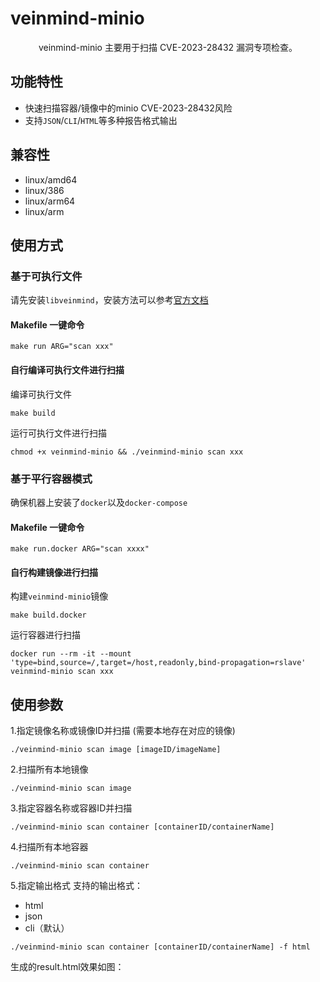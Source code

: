 # veinmind-minio  

<p align="center">
veinmind-minio  主要用于扫描 CVE-2023-28432 漏洞专项检查。
</p>

## 功能特性

- 快速扫描容器/镜像中的minio CVE-2023-28432风险
- 支持`JSON`/`CLI`/`HTML`等多种报告格式输出

## 兼容性

- linux/amd64
- linux/386
- linux/arm64
- linux/arm

## 使用方式

### 基于可执行文件

请先安装`libveinmind`，安装方法可以参考[官方文档](https://github.com/chaitin/libveinmind)
#### Makefile 一键命令

```
make run ARG="scan xxx"
```
#### 自行编译可执行文件进行扫描

编译可执行文件
```
make build
```
运行可执行文件进行扫描
```
chmod +x veinmind-minio && ./veinmind-minio scan xxx 
```
### 基于平行容器模式
确保机器上安装了`docker`以及`docker-compose`
#### Makefile 一键命令
```
make run.docker ARG="scan xxxx"
```
#### 自行构建镜像进行扫描
构建`veinmind-minio`镜像
```
make build.docker
```
运行容器进行扫描
```
docker run --rm -it --mount 'type=bind,source=/,target=/host,readonly,bind-propagation=rslave' veinmind-minio scan xxx
```

## 使用参数

1.指定镜像名称或镜像ID并扫描 (需要本地存在对应的镜像)

```
./veinmind-minio scan image [imageID/imageName]
```

2.扫描所有本地镜像

```
./veinmind-minio scan image
```

3.指定容器名称或容器ID并扫描

```
./veinmind-minio scan container [containerID/containerName]
```

4.扫描所有本地容器

```
./veinmind-minio scan container
```

5.指定输出格式
支持的输出格式：
- html
- json
- cli（默认）
```
./veinmind-minio scan container [containerID/containerName] -f html
```
生成的result.html效果如图：

